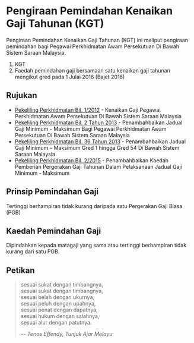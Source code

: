 # Pengiraan Pemindahan Kenaikan Gaji Tahunan (KGT)

Pengiraan Pemindahan Kenaikan Gaji Tahunan (KGT) ini meliput pengiraan pemindahan bagi Pegawai Perkhidmatan Awam Persekutuan Di Bawah Sistem Saraan Malaysia.

1. KGT
2. Faedah pemindahan gaji bersamaan satu kenaikan gaji tahunan mengikut gred pada 1 Julai 2016 (Bajet 2016)

## Rujukan

* [Pekeliling Perkhidmatan Bil. 1/2012](http://docs.jpa.gov.my/docs/pp/2012/pp012012.pdf) - Kenaikan Gaji Pegawai Perkhidmatan Awam Persekutuan Di Bawah Sistem Saraan Malaysia 
* [Pekeliling Perkhidmatan Bil. 2 Tahun 2013](http://docs.jpa.gov.my/docs/pp/2013/pp022013.pdf) - Penambahbaikan Jadual Gaji Minimum - Maksimum Bagi Pegawai Perkhidmatan Awam Persekutuan Di Bawah Sistem Saraan Malaysia
* [Pekeliling Perkhidmatan Bil. 36 Tahun 2013](http://docs.jpa.gov.my/docs/pp/2013/pp362013.pdf) - Penambahbaikan Jadual Gaji Minimum – Maksimum Gred 1 hingga Gred 54 Di Bawah Sistem Saraan Malaysia
* [Pekeliling Perkhidmatan Bil. 2/2015](http://docs.jpa.gov.my/docs/pp/2015/pp022015.pdf) - Penambahbaikan Kaedah Pemberian Pergerakan Gaji Tahunan Dalam Pelaksanaan Jadual Gaji Minimum - Maksimum

## Prinsip Pemindahan Gaji

Tertinggi berhampiran tidak kurang daripada satu Pergerakan Gaji Biasa (PGB)

## Kaedah Pemindahan Gaji

Dipindahkan kepada matagaji yang sama atau tertinggi berhampiran tidak kurang dari satu PGB.


## Petikan
> sesuai sukat dengan timbangnya,<br>
> sesuai sukat dengan timbangnya,<br>
> sesuai belah dengan ukurnya,<br>
> sesuai peluh dengan upahnya,<br>
> sesuai penat dengan dapatnya,<br>
> sesuai hukum dengan salahnya,<br>
> sesuai alur dengan patutnya.
>
> -- <cite title="Sumber">Tenas Effendy, Tunjuk Ajar Melayu</cite>
